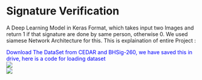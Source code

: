 # Signature Verification

A Deep Learning Model in Keras Format, which takes input two Images and return 1 if that signature are done by same person, otherwise 0.
We used siamese Network Architecture for this.
This is explaination of entire Project :

<font color="blue">Download The DataSet from CEDAR and BHSig-260, we have saved this in drive, here is a code for loading dataset</font>
<br>
<img src="https://i.ibb.co/5cBvjrS/Screenshot-from-2020-09-07-21-02-02.png"><br>
<img src="https://i.ibb.co/85B3X3p/Screenshot-from-2020-09-07-20-58-30.png">
